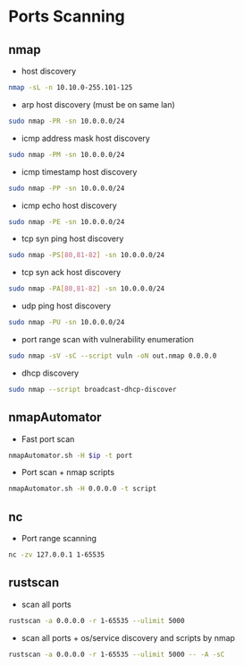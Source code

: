 # Ports Scanning
## nmap
- host discovery
```bash
nmap -sL -n 10.10.0-255.101-125
```
- arp host discovery (must be on same lan)
```bash
sudo nmap -PR -sn 10.0.0.0/24
```
- icmp address mask host discovery
```bash
sudo nmap -PM -sn 10.0.0.0/24
```
- icmp timestamp host discovery
```bash
sudo nmap -PP -sn 10.0.0.0/24
```
- icmp echo host discovery
```bash
sudo nmap -PE -sn 10.0.0.0/24
```
- tcp syn ping host discovery
```bash
sudo nmap -PS[80,81-82] -sn 10.0.0.0/24
```
- tcp syn ack host discovery
```bash
sudo nmap -PA[80,81-82] -sn 10.0.0.0/24
```
- udp ping host discovery
```bash
sudo nmap -PU -sn 10.0.0.0/24
```
- port range scan with vulnerability enumeration
```sh
sudo nmap -sV -sC --script vuln -oN out.nmap 0.0.0.0
```
- dhcp discovery
```bash
sudo nmap --script broadcast-dhcp-discover
```

## nmapAutomator
- Fast port scan
```bash
nmapAutomator.sh -H $ip -t port
```
- Port scan + nmap scripts
```bash
nmapAutomator.sh -H 0.0.0.0 -t script
```

## nc
- Port range scanning
```bash
nc -zv 127.0.0.1 1-65535
```

## rustscan
- scan all ports
```bash
rustscan -a 0.0.0.0 -r 1-65535 --ulimit 5000
```
- scan all ports + os/service discovery and scripts by nmap
```bash
rustscan -a 0.0.0.0 -r 1-65535 --ulimit 5000 -- -A -sC
```